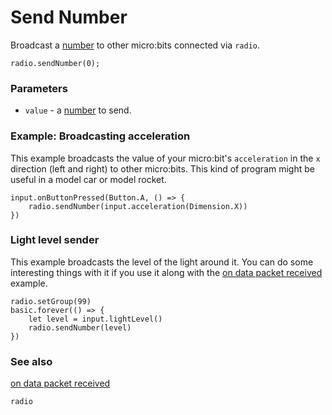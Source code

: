 # Send Number

Broadcast a [number](/reference/types/number) to other micro:bits connected via ``radio``.

```sig
radio.sendNumber(0);
```

### Parameters

* ``value`` - a [number](/reference/types/number) to send.


### Example: Broadcasting acceleration

This example broadcasts the value of your micro:bit's ``acceleration``
in the `x` direction (left and right) to other micro:bits.  This kind
of program might be useful in a model car or model rocket.

```blocks
input.onButtonPressed(Button.A, () => {
    radio.sendNumber(input.acceleration(Dimension.X))
})
```

### Light level sender

This example broadcasts the level of the light around it.
You can do some interesting things with it if you use it along with the
[on data packet received](/reference/radio/on-data-packet-received) example.

```blocks
radio.setGroup(99)
basic.forever(() => {
    let level = input.lightLevel()
    radio.sendNumber(level)
})
```

### See also

[on data packet received](/reference/radio/on-data-packet-received)

```package
radio
```